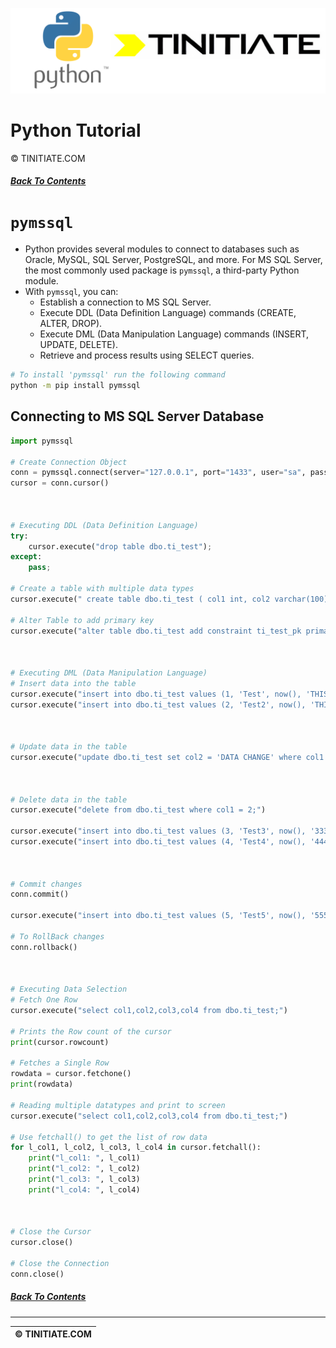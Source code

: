 ![Python Tinitiate Image](../../python_tinitiate.png)

# Python Tutorial
&copy; TINITIATE.COM

##### [Back To Contents](../../README.md)

# `pymssql`
* Python provides several modules to connect to databases such as Oracle, MySQL, SQL Server, PostgreSQL, and more. For MS SQL Server, the most commonly used package is `pymssql`, a third-party Python module.
* With `pymssql`, you can:
    * Establish a connection to MS SQL Server.
    * Execute DDL (Data Definition Language) commands (CREATE, ALTER, DROP).
    * Execute DML (Data Manipulation Language) commands (INSERT, UPDATE, DELETE).
    * Retrieve and process results using SELECT queries.
```bash
# To install 'pymssql' run the following command
python -m pip install pymssql
```

## Connecting to MS SQL Server Database
```python
import pymssql

# Create Connection Object
conn = pymssql.connect(server="127.0.0.1", port="1433", user="sa", password="tinitiate_01", database="tinitiate")
cursor = conn.cursor()



# Executing DDL (Data Definition Language)
try:
    cursor.execute("drop table dbo.ti_test");
except:
    pass;

# Create a table with multiple data types
cursor.execute(" create table dbo.ti_test ( col1 int, col2 varchar(100), col3 date, col4 text );" )

# Alter Table to add primary key
cursor.execute("alter table dbo.ti_test add constraint ti_test_pk primary key (col1);")



# Executing DML (Data Manipulation Language)
# Insert data into the table
cursor.execute("insert into dbo.ti_test values (1, 'Test', now(), 'THIS IS CLOB DATA .........');")
cursor.execute("insert into dbo.ti_test values (2, 'Test2', now(), 'THIS IS CLOB DATA .........');")



# Update data in the table
cursor.execute("update dbo.ti_test set col2 = 'DATA CHANGE' where col1 = 1;")



# Delete data in the table
cursor.execute("delete from dbo.ti_test where col1 = 2;")

cursor.execute("insert into dbo.ti_test values (3, 'Test3', now(), '333 THIS IS CLOB DATA .........');")
cursor.execute("insert into dbo.ti_test values (4, 'Test4', now(), '444 THIS IS CLOB DATA .........');")



# Commit changes
conn.commit()

cursor.execute("insert into dbo.ti_test values (5, 'Test5', now(), '555 THIS IS CLOB DATA .........');")

# To RollBack changes
conn.rollback()



# Executing Data Selection
# Fetch One Row
cursor.execute("select col1,col2,col3,col4 from dbo.ti_test;")

# Prints the Row count of the cursor
print(cursor.rowcount)

# Fetches a Single Row
rowdata = cursor.fetchone()
print(rowdata)

# Reading multiple datatypes and print to screen
cursor.execute("select col1,col2,col3,col4 from dbo.ti_test;")

# Use fetchall() to get the list of row data
for l_col1, l_col2, l_col3, l_col4 in cursor.fetchall():
    print("l_col1: ", l_col1)
    print("l_col2: ", l_col2)
    print("l_col3: ", l_col3)
    print("l_col4: ", l_col4)



# Close the Cursor
cursor.close()

# Close the Connection
conn.close()
```

##### [Back To Contents](../../README.md)
***
| &copy; TINITIATE.COM |
|----------------------|
